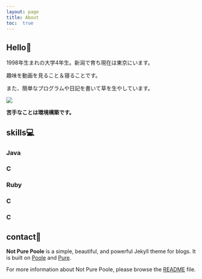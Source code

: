 ```yaml
---
layout: page
title: About
toc:  true
---
```


## Hello👋

1998年生まれの大学4年生。新潟で育ち現在は東京にいます。

趣味を動画を見ること＆寝ることです。

また、簡単なプログラムや日記を書いて草を生やしています。

<img src="https://grass-graph.moshimo.works/images/taku0622.png">

**苦手なことは環境構築です。**

##  skills💻

### <i class="fab fa-java" style="font-size:1.2em;"></i> Java
### <i class="fas fa-copyright" style="font-size:1.2em;"></i> C
### <i class="fas fa-gem" style="font-size:1.2em;"></i> Ruby
### <i class="fab fa-java" style="font-size:1.2em;"></i> C
### <i class="fab fa-java" style="font-size:1.2em;"></i> C
<i class="fas fa-gem"></i>
## contact🤝

**Not Pure Poole** is a simple, beautiful, and powerful Jekyll theme for blogs. It is built on [Poole](https://github.com/poole/poole) and [Pure](https://purecss.io/).

For more information about Not Pure Poole, please browse the [README](https://github.com/vszhub/not-pure-poole) file.
